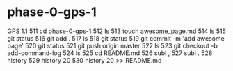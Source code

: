# phase-0-gps-1
GPS 1.1
  511  cd phase-0-gps-1
  512  ls
  513  touch awesome_page.md
  514  ls
  515  git status
  516  git add .
  517  ls
  518  git status
  519  git commit -m 'add awesome page'
  520  git status
  521  git push origin master
  522  ls
  523  git checkout -b add-command-log
  524  ls
  525  cd README.md 
  526  subl ,
  527  subl .
  528  history
  529  history 20
  530  history 20 >> README.md 
